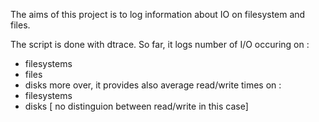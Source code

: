 
The aims of this project is to log information about IO on filesystem and files.

The script is done with dtrace. So far, it logs number of I/O occuring on :
- filesystems
- files
- disks
more over, it provides also average read/write times on :
- filesystems
- disks [ no distinguion between read/write in this case]

